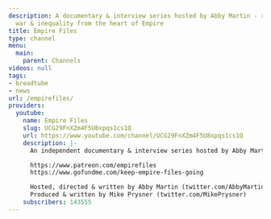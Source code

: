 ```yaml
---
description: A documentary & interview series hosted by Abby Martin - reporting on
  war & inequality from the heart of Empire
title: Empire Files
type: channel
menu:
  main:
    parent: Channels
videos: null
tags:
- breadtube
- news
url: /empirefiles/
providers:
  youtube:
    name: Empire Files
    slug: UCG29FnXZm4F5U8xpqs1cs1Q
    url: https://www.youtube.com/channel/UCG29FnXZm4F5U8xpqs1cs1Q
    description: |-
      An independent documentary & interview series hosted by Abby Martin - reporting on war & inequality from the heart of Empire

      https://www.patreon.com/empirefiles
      https://www.gofundme.com/keep-empire-files-going

      Hosted, directed & written by Abby Martin (twitter.com/AbbyMartin)
      Produced & written by Mike Prysner (twitter.com/MikePrysner)
    subscribers: 143555
---
```

